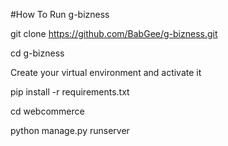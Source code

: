 #How To Run g-bizness

git clone https://github.com/BabGee/g-bizness.git

cd g-bizness

Create your virtual environment and activate it

pip install -r requirements.txt

cd webcommerce

python manage.py runserver